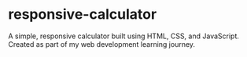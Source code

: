 # responsive-calculator
A simple, responsive calculator built using HTML, CSS, and JavaScript. Created as part of my web development learning journey.
